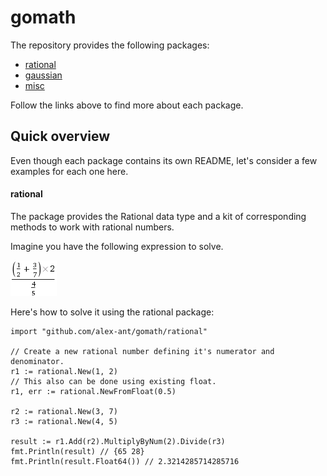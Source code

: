 # gomath

The repository provides the following packages:
* [rational](https://github.com/alex-ant/gomath/tree/master/rational)
* [gaussian](https://github.com/alex-ant/gomath/tree/master/gaussian-elimination)
* [misc](https://github.com/alex-ant/gomath/tree/master/misc)

Follow the links above to find more about each package.

## Quick overview
Even though each package contains its own README, let's consider a few examples for each one here.
#### rational
The package provides the Rational data type and a kit of corresponding methods to work with rational numbers.

Imagine you have the following expression to solve.

![example 1](https://raw.githubusercontent.com/alex-ant/gomath/master/example1.gif)

Here's how to solve it using the rational package:
```
import "github.com/alex-ant/gomath/rational"

// Create a new rational number defining it's numerator and denominator.
r1 := rational.New(1, 2)
// This also can be done using existing float.
r1, err := rational.NewFromFloat(0.5)

r2 := rational.New(3, 7)
r3 := rational.New(4, 5)

result := r1.Add(r2).MultiplyByNum(2).Divide(r3)
fmt.Println(result) // {65 28}
fmt.Println(result.Float64()) // 2.3214285714285716
```
